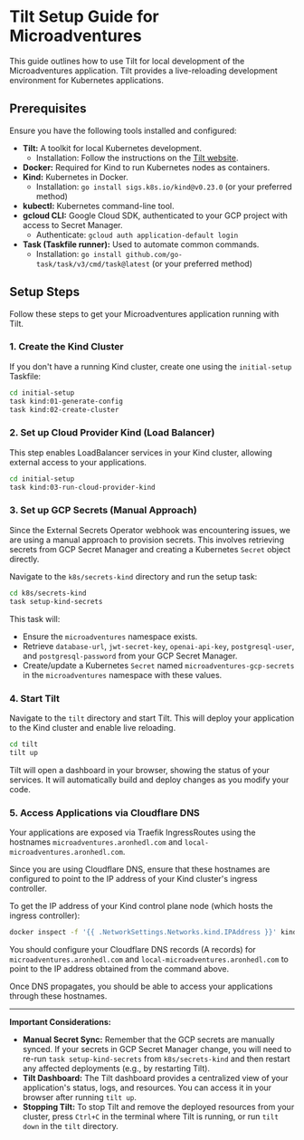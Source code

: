 # Tilt Setup Guide for Microadventures

This guide outlines how to use Tilt for local development of the Microadventures application. Tilt provides a live-reloading development environment for Kubernetes applications.

## Prerequisites

Ensure you have the following tools installed and configured:

*   **Tilt:** A toolkit for local Kubernetes development.
    *   Installation: Follow the instructions on the [Tilt website](https://tilt.dev/docs/install/).
*   **Docker:** Required for Kind to run Kubernetes nodes as containers.
*   **Kind:** Kubernetes in Docker.
    *   Installation: `go install sigs.k8s.io/kind@v0.23.0` (or your preferred method)
*   **kubectl:** Kubernetes command-line tool.
*   **gcloud CLI:** Google Cloud SDK, authenticated to your GCP project with access to Secret Manager.
    *   Authenticate: `gcloud auth application-default login`
*   **Task (Taskfile runner):** Used to automate common commands.
    *   Installation: `go install github.com/go-task/task/v3/cmd/task@latest` (or your preferred method)

## Setup Steps

Follow these steps to get your Microadventures application running with Tilt.

### 1. Create the Kind Cluster

If you don't have a running Kind cluster, create one using the `initial-setup` Taskfile:

```bash
cd initial-setup
task kind:01-generate-config
task kind:02-create-cluster
```

### 2. Set up Cloud Provider Kind (Load Balancer)

This step enables LoadBalancer services in your Kind cluster, allowing external access to your applications.

```bash
cd initial-setup
task kind:03-run-cloud-provider-kind
```

### 3. Set up GCP Secrets (Manual Approach)

Since the External Secrets Operator webhook was encountering issues, we are using a manual approach to provision secrets. This involves retrieving secrets from GCP Secret Manager and creating a Kubernetes `Secret` object directly.

Navigate to the `k8s/secrets-kind` directory and run the setup task:

```bash
cd k8s/secrets-kind
task setup-kind-secrets
```

This task will:
*   Ensure the `microadventures` namespace exists.
*   Retrieve `database-url`, `jwt-secret-key`, `openai-api-key`, `postgresql-user`, and `postgresql-password` from your GCP Secret Manager.
*   Create/update a Kubernetes `Secret` named `microadventures-gcp-secrets` in the `microadventures` namespace with these values.

### 4. Start Tilt

Navigate to the `tilt` directory and start Tilt. This will deploy your application to the Kind cluster and enable live reloading.

```bash
cd tilt
tilt up
```

Tilt will open a dashboard in your browser, showing the status of your services. It will automatically build and deploy changes as you modify your code.

### 5. Access Applications via Cloudflare DNS

Your applications are exposed via Traefik IngressRoutes using the hostnames `microadventures.aronhedl.com` and `local-microadventures.aronhedl.com`.

Since you are using Cloudflare DNS, ensure that these hostnames are configured to point to the IP address of your Kind cluster's ingress controller.

To get the IP address of your Kind control plane node (which hosts the ingress controller):

```bash
docker inspect -f '{{ .NetworkSettings.Networks.kind.IPAddress }}' kind-control-plane
```

You should configure your Cloudflare DNS records (A records) for `microadventures.aronhedl.com` and `local-microadventures.aronhedl.com` to point to the IP address obtained from the command above.

Once DNS propagates, you should be able to access your applications through these hostnames.

---

**Important Considerations:**

*   **Manual Secret Sync:** Remember that the GCP secrets are manually synced. If your secrets in GCP Secret Manager change, you will need to re-run `task setup-kind-secrets` from `k8s/secrets-kind` and then restart any affected deployments (e.g., by restarting Tilt).
*   **Tilt Dashboard:** The Tilt dashboard provides a centralized view of your application's status, logs, and resources. You can access it in your browser after running `tilt up`.
*   **Stopping Tilt:** To stop Tilt and remove the deployed resources from your cluster, press `Ctrl+C` in the terminal where Tilt is running, or run `tilt down` in the `tilt` directory.
